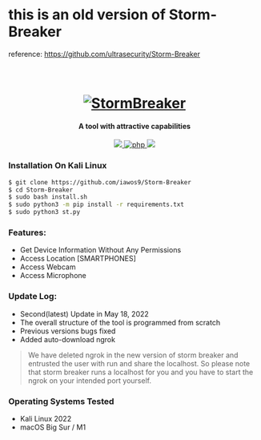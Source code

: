 # this is an old version of Storm-Breaker
reference: https://github.com/ultrasecurity/Storm-Breaker

<h1 align="center">
  <br>
  <a href="https://github.com/ultrasecurity/Storm-Breaker"><img src="https://github.com/ultrasecurity/Storm-Breaker/raw/main/.imgs/1demo.png" alt="StormBreaker"></a>

</h1>

<h4 align="center">A tool with attractive capabilities</h4>

<p align="center">
  <a href="http://python.org">
    <img src="https://img.shields.io/badge/python-v3-blue">
  </a>
  <a href="https://php.net">
    <img src="https://img.shields.io/badge/php-7.4.4-green"
         alt="php">
  </a>

  <a href="https://www.microsoft.com/de-de/">
    <img src="https://img.shields.io/badge/platform-Linux-red">
  </a>
</p>

### Installation On Kali Linux


```bash
$ git clone https://github.com/iawos9/Storm-Breaker
$ cd Storm-Breaker
$ sudo bash install.sh
$ sudo python3 -m pip install -r requirements.txt
$ sudo python3 st.py
```

### Features:

- Get Device Information Without Any Permissions
- Access Location [SMARTPHONES]
- Access Webcam
- Access Microphone



### Update Log:
- Second(latest) Update in  May 18, 2022
- The overall structure of the tool is programmed from scratch
- Previous versions bugs fixed
- Added auto-download ngrok

> We have deleted ngrok in the new version of storm breaker and entrusted the user with run and share the localhost. So please note that storm breaker runs a localhost for you and you have to start the ngrok on your intended port yourself.


### Operating Systems Tested

- Kali Linux 2022
- macOS Big Sur / M1 


